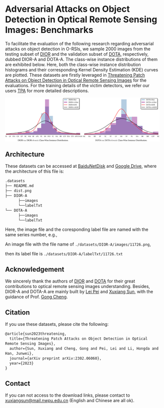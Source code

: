 # Adversarial Attacks on Object Detection in Optical Remote Sensing Images: Benchmarks

To facilitate the evaluation of the following research regarding adversarial attacks on object detection in O-RSIs, we sample 2000 images from the testing subset of [DIOR](https://gcheng-nwpu.github.io/#Datasets) and the validation subset of [DOTA](https://captain-whu.github.io/DOTA/index.html), respectively, dubbed DIOR-A and DOTA-A. The class-wise instance distributions of them are exhibited below. Here, both the class-wise instance distribution histograms and their corresponding Kernel Density Estimation (KDE) curves are plotted. These datasets are firstly leveraged in [Threatening Patch Attacks on Object Detection in Optical Remote Sensing Images](https://arxiv.org/abs/2302.06060) for the evaluations. For the training details of the victim detectors, we refer our users [TPA](https://github.com/plpl2019/TPA) for more detailed descriptions.

<img src="dist.png" alt="Class-Wise Instance Distributions." align=center />

## Architecture
These datasets can be accessed at [BaiduNetDisk](https://pan.baidu.com/s/1-MHxifKbULJM-jHXVM757Q?pwd=ba1g) and [Google Drive](https://drive.google.com/file/d/1tnCqiQ63ALUFq6cihZQS6SFc8LJAQTUC/view?usp=sharing), where the architecture of this file is:
```
.datasets
├── README.md
├── dist.png
├── DIOR-A
      ├──images
      └──labelTxt
└── DOTA-A
      ├──images
      └──labelTxt
```
Here, the image file and the coresponding label file are named with the same series number, e.g., 

An image file with the file name of ```./datasets/DIOR-A/images/11726.png```,

then its label file is ```./datasets/DIOR-A/labelTxt/11726.txt```


## Acknowledgement
We sincerely thank the authors of [DIOR](https://gcheng-nwpu.github.io/#Datasets) and [DOTA](https://captain-whu.github.io/DOTA/index.html) for their great contributions to optical remote sensing images understanding. Besides, DIOR-A and DOTA-A are mainly built by [Lei Pei](https://github.com/plpl2019) and [Xuxiang Sun](https://github.com/xuxiangsun), with the guidance of Prof. [Gong Cheng](https://gcheng-nwpu.github.io/).


## Citation
If you use these datasets, please cite the following:
```
@article{sun2023threatening,
  title={Threatening Patch Attacks on Object Detection in Optical Remote Sensing Images},
  author={Sun, Xuxiang and Cheng, Gong and Pei, Lei and Li, Hongda and Han, Junwei},
  journal={arXiv preprint arXiv:2302.06060},
  year={2023}
}
```
## Contact
If you can not access to the download links, please contact to xuxiangsun@mail.nwpu.edu.cn (English and Chinese are all ok).
